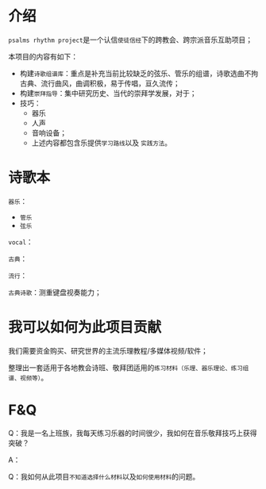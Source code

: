 # 介绍

`psalms rhythm project`是一个认信`使徒信经`下的跨教会、跨宗派音乐互助项目；

本项目的内容有如下：

- 构建`诗歌组谱库`：重点是补充当前比较缺乏的弦乐、管乐的组谱，诗歌选曲不拘古典、流行曲风，曲调积极，易于传唱，亘久流传；
- 构建`崇拜指导`：集中研究历史、当代的崇拜学发展，对于；
- 技巧：
  - 器乐
  - 人声
  - 音响设备；
  - 上述内容都包含乐提供`学习路线`以及 `实践方法`。



# 诗歌本

`器乐`：

- `管乐`
- `弦乐`

`vocal`：

`古典`：

`流行`：

`古典诗歌`：测重键盘视奏能力；



# 我可以如何为此项目贡献

我们需要资金购买、研究世界的主流乐理教程/多媒体视频/软件；

整理出一套适用于各地教会诗班、敬拜团适用的`练习材料（乐理、器乐理论、练习组谱、视频等）`。







# F&Q

Q：我是一名上班族，我每天练习乐器的时间很少，我如何在音乐敬拜技巧上获得突破？

A：



Q：我如何从此项目`不知道选择什么材料`以及`如何使用材料`的问题。